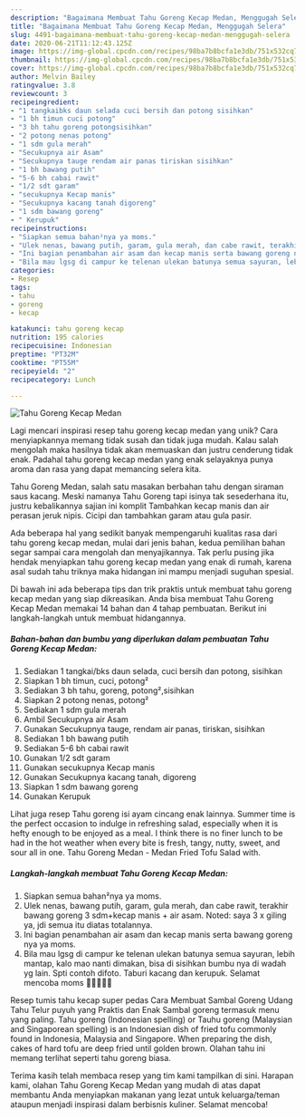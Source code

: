 ```yaml
---
description: "Bagaimana Membuat Tahu Goreng Kecap Medan, Menggugah Selera"
title: "Bagaimana Membuat Tahu Goreng Kecap Medan, Menggugah Selera"
slug: 4491-bagaimana-membuat-tahu-goreng-kecap-medan-menggugah-selera
date: 2020-06-21T11:12:43.125Z
image: https://img-global.cpcdn.com/recipes/98ba7b8bcfa1e3db/751x532cq70/tahu-goreng-kecap-medan-foto-resep-utama.jpg
thumbnail: https://img-global.cpcdn.com/recipes/98ba7b8bcfa1e3db/751x532cq70/tahu-goreng-kecap-medan-foto-resep-utama.jpg
cover: https://img-global.cpcdn.com/recipes/98ba7b8bcfa1e3db/751x532cq70/tahu-goreng-kecap-medan-foto-resep-utama.jpg
author: Melvin Bailey
ratingvalue: 3.8
reviewcount: 3
recipeingredient:
- "1 tangkaibks daun selada cuci bersih dan potong sisihkan"
- "1 bh timun cuci potong"
- "3 bh tahu goreng potongsisihkan"
- "2 potong nenas potong"
- "1 sdm gula merah"
- "Secukupnya air Asam"
- "Secukupnya tauge rendam air panas tiriskan sisihkan"
- "1 bh bawang putih"
- "5-6 bh cabai rawit"
- "1/2 sdt garam"
- "secukupnya Kecap manis"
- "Secukupnya kacang tanah digoreng"
- "1 sdm bawang goreng"
- " Kerupuk"
recipeinstructions:
- "Siapkan semua bahan²nya ya moms."
- "Ulek nenas, bawang putih, garam, gula merah, dan cabe rawit, terakhir bawang goreng 3 sdm+kecap manis + air asam. Noted: saya 3 x giling ya, jdi semua itu diatas totalannya."
- "Ini bagian penambahan air asam dan kecap manis serta bawang goreng nya ya moms."
- "Bila mau lgsg di campur ke telenan ulekan batunya semua sayuran, lebih mantap, kalo mao nanti dimakan, bisa di sisihkan bumbu nya di wadah yg lain. Spti contoh difoto. Taburi kacang dan kerupuk. Selamat mencoba moms 🌸🌸🌸🌸🌸"
categories:
- Resep
tags:
- tahu
- goreng
- kecap

katakunci: tahu goreng kecap 
nutrition: 195 calories
recipecuisine: Indonesian
preptime: "PT32M"
cooktime: "PT55M"
recipeyield: "2"
recipecategory: Lunch

---
```



![Tahu Goreng Kecap Medan](https://img-global.cpcdn.com/recipes/98ba7b8bcfa1e3db/751x532cq70/tahu-goreng-kecap-medan-foto-resep-utama.jpg)

Lagi mencari inspirasi resep tahu goreng kecap medan yang unik? Cara menyiapkannya memang tidak susah dan tidak juga mudah. Kalau salah mengolah maka hasilnya tidak akan memuaskan dan justru cenderung tidak enak. Padahal tahu goreng kecap medan yang enak selayaknya punya aroma dan rasa yang dapat memancing selera kita.

Tahu Goreng Medan, salah satu masakan berbahan tahu dengan siraman saus kacang. Meski namanya Tahu Goreng tapi isinya tak sesederhana itu, justru kebalikannya sajian ini komplit Tambahkan kecap manis dan air perasan jeruk nipis. Cicipi dan tambahkan garam atau gula pasir.

Ada beberapa hal yang sedikit banyak mempengaruhi kualitas rasa dari tahu goreng kecap medan, mulai dari jenis bahan, kedua pemilihan bahan segar sampai cara mengolah dan menyajikannya. Tak perlu pusing jika hendak menyiapkan tahu goreng kecap medan yang enak di rumah, karena asal sudah tahu triknya maka hidangan ini mampu menjadi suguhan spesial.


Di bawah ini ada beberapa tips dan trik praktis untuk membuat tahu goreng kecap medan yang siap dikreasikan. Anda bisa membuat Tahu Goreng Kecap Medan memakai 14 bahan dan 4 tahap pembuatan. Berikut ini langkah-langkah untuk membuat hidangannya.

<!--inarticleads1-->

##### Bahan-bahan dan bumbu yang diperlukan dalam pembuatan Tahu Goreng Kecap Medan:

1. Sediakan 1 tangkai/bks daun selada, cuci bersih dan potong, sisihkan
1. Siapkan 1 bh timun, cuci, potong²
1. Sediakan 3 bh tahu, goreng, potong²,sisihkan
1. Siapkan 2 potong nenas, potong²
1. Sediakan 1 sdm gula merah
1. Ambil Secukupnya air Asam
1. Gunakan Secukupnya tauge, rendam air panas, tiriskan, sisihkan
1. Sediakan 1 bh bawang putih
1. Sediakan 5-6 bh cabai rawit
1. Gunakan 1/2 sdt garam
1. Gunakan secukupnya Kecap manis
1. Gunakan Secukupnya kacang tanah, digoreng
1. Siapkan 1 sdm bawang goreng
1. Gunakan  Kerupuk


Lihat juga resep Tahu goreng isi ayam cincang enak lainnya. Summer time is the perfect occasion to indulge in refreshing salad, especially when it is hefty enough to be enjoyed as a meal. I think there is no finer lunch to be had in the hot weather when every bite is fresh, tangy, nutty, sweet, and sour all in one. Tahu Goreng Medan - Medan Fried Tofu Salad with. 

<!--inarticleads2-->

##### Langkah-langkah membuat Tahu Goreng Kecap Medan:

1. Siapkan semua bahan²nya ya moms.
1. Ulek nenas, bawang putih, garam, gula merah, dan cabe rawit, terakhir bawang goreng 3 sdm+kecap manis + air asam. Noted: saya 3 x giling ya, jdi semua itu diatas totalannya.
1. Ini bagian penambahan air asam dan kecap manis serta bawang goreng nya ya moms.
1. Bila mau lgsg di campur ke telenan ulekan batunya semua sayuran, lebih mantap, kalo mao nanti dimakan, bisa di sisihkan bumbu nya di wadah yg lain. Spti contoh difoto. Taburi kacang dan kerupuk. Selamat mencoba moms 🌸🌸🌸🌸🌸


Resep tumis tahu kecap super pedas Cara Membuat Sambal Goreng Udang Tahu Telur puyuh yang Praktis dan Enak Sambal goreng termasuk menu yang paling. Tahu goreng (Indonesian spelling) or Tauhu goreng (Malaysian and Singaporean spelling) is an Indonesian dish of fried tofu commonly found in Indonesia, Malaysia and Singapore. When preparing the dish, cakes of hard tofu are deep fried until golden brown. Olahan tahu ini memang terlihat seperti tahu goreng biasa. 

Terima kasih telah membaca resep yang tim kami tampilkan di sini. Harapan kami, olahan Tahu Goreng Kecap Medan yang mudah di atas dapat membantu Anda menyiapkan makanan yang lezat untuk keluarga/teman ataupun menjadi inspirasi dalam berbisnis kuliner. Selamat mencoba!
